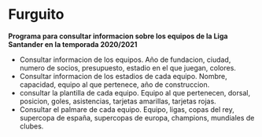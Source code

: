 #  Furguito
<b>Programa para consultar informacion sobre los equipos de la Liga Santander en la temporada 2020/2021</b>
 
 <ul>
 <li>
 Consultar informacion de los equipos. Año de fundacion, ciudad, numero de socios, presupuesto, estadio en el que juegan, colores.
  <li>
   Consultar informacion de los estadios de cada equipo. Nombre, capacidad, equipo al que pertenece, año de construccion.
   <li>
    consultar la plantilla de cada equipo. Equipo al que pertenecen, dorsal, posicion, goles, asistencias, tarjetas amarillas, tarjetas rojas.
    <li>
     Consultar el palmare de cada equipo. Equipo, ligas, copas del rey, supercopa de españa, supercopas de europa, champions, mundiales de clubes.
